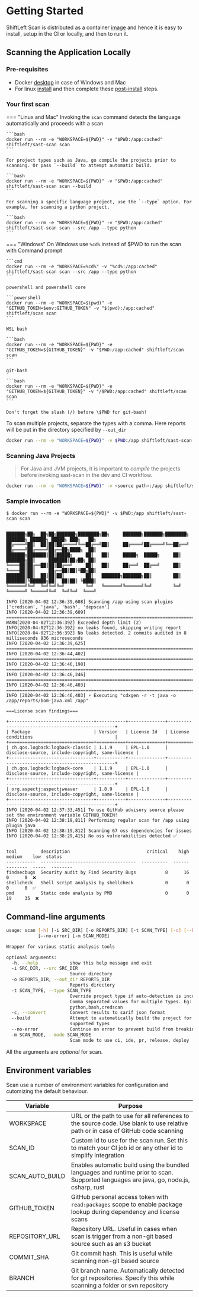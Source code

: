 # Getting Started

ShiftLeft Scan is distributed as a container [image](https://hub.docker.com/r/shiftleft/sast-scan) and hence it is easy to install, setup in the CI or locally, and then to run it.

## Scanning the Application Locally

### Pre-requisites

- Docker [desktop](https://www.docker.com/products/docker-desktop) in case of Windows and Mac
- For linux [install](https://docs.docker.com/engine/install/) and then complete these [post-install](https://docs.docker.com/engine/install/linux-postinstall/) steps.

### Your first scan

=== "Linux and Mac"
    Invoking the `scan` command detects the language automatically and proceeds with a scan

    ```bash
    docker run --rm -e "WORKSPACE=${PWD}" -v "$PWD:/app:cached" shiftleft/sast-scan scan
    ```

    For project types such as Java, go compile the projects prior to scanning. Or pass `--build` to attempt automatic build.

    ```bash
    docker run --rm -e "WORKSPACE=${PWD}" -v "$PWD:/app:cached" shiftleft/sast-scan scan --build
    ```

    For scanning a specific language project, use the `--type` option. For example, for scanning a python project,

    ```bash
    docker run --rm -e "WORKSPACE=${PWD}" -v "$PWD:/app:cached" shiftleft/sast-scan scan --src /app --type python
    ```

=== "Windows"
    On Windows use `%cd%` instead of \$PWD to run the scan with Command prompt

    ```cmd
    docker run --rm -e "WORKSPACE=%cd%" -v "%cd%:/app:cached" shiftleft/sast-scan scan --src /app --type python
    ```

    powershell and powershell core

    ```powershell
    docker run --rm -e "WORKSPACE=$(pwd)" -e "GITHUB_TOKEN=$env:GITHUB_TOKEN" -v "$(pwd):/app:cached" shiftleft/scan scan
    ```

    WSL bash

    ```bash
    docker run --rm -e "WORKSPACE=${PWD}" -e "GITHUB_TOKEN=${GITHUB_TOKEN}" -v "$PWD:/app:cached" shiftleft/scan scan
    ```

    git-bash

    ```bash
    docker run --rm -e "WORKSPACE=${PWD}" -e "GITHUB_TOKEN=${GITHUB_TOKEN}" -v "/$PWD:/app:cached" shiftleft/scan scan
    ```

    Don't forget the slash (/) before \$PWD for git-bash!

To scan multiple projects, separate the types with a comma. Here reports will be put in the directory specified by `--out_dir`

```bash
docker run --rm -e "WORKSPACE=${PWD}" -v $PWD:/app shiftleft/sast-scan scan --src /app --type credscan,nodejs,python,yaml --out_dir /app/reports
```

### Scanning Java Projects

> For Java and JVM projects, it is important to *compile* the projects before invoking sast-scan in the dev and CI workflow.

```bash
docker run --rm -e "WORKSPACE=${PWD}" -v <source path>:/app shiftleft/sast-scan scan --src /app --type java
```

### Sample invocation

```
$ docker run --rm -e "WORKSPACE=${PWD}" -v $PWD:/app shiftleft/sast-scan scan


███████╗██╗  ██╗██╗███████╗████████╗██╗     ███████╗███████╗████████╗    ███████╗ ██████╗ █████╗ ███╗   ██╗
██╔════╝██║  ██║██║██╔════╝╚══██╔══╝██║     ██╔════╝██╔════╝╚══██╔══╝    ██╔════╝██╔════╝██╔══██╗████╗  ██║
███████╗███████║██║█████╗     ██║   ██║     █████╗  █████╗     ██║       ███████╗██║     ███████║██╔██╗ ██║
╚════██║██╔══██║██║██╔══╝     ██║   ██║     ██╔══╝  ██╔══╝     ██║       ╚════██║██║     ██╔══██║██║╚██╗██║
███████║██║  ██║██║██║        ██║   ███████╗███████╗██║        ██║       ███████║╚██████╗██║  ██║██║ ╚████║
╚══════╝╚═╝  ╚═╝╚═╝╚═╝        ╚═╝   ╚══════╝╚══════╝╚═╝        ╚═╝       ╚══════╝ ╚═════╝╚═╝  ╚═╝╚═╝  ╚═══╝

INFO [2020-04-02 12:36:39,608] Scanning /app using scan plugins ['credscan', 'java', 'bash', 'depscan']
INFO [2020-04-02 12:36:39,609] ================================================================================
WARN[2020-04-02T12:36:39Z] Exceeded depth limit (2)
INFO[2020-04-02T12:36:39Z] no leaks found, skipping writing report
INFO[2020-04-02T12:36:39Z] No leaks detected. 2 commits audited in 8 milliseconds 936 microseconds
INFO [2020-04-02 12:36:39,625] ================================================================================
INFO [2020-04-02 12:36:44,402] ================================================================================
INFO [2020-04-02 12:36:46,198] ================================================================================
INFO [2020-04-02 12:36:46,246] ================================================================================
INFO [2020-04-02 12:36:46,403] ================================================================================
INFO [2020-04-02 12:36:46,403] ⚡︎ Executing "cdxgen -r -t java -o /app/reports/bom-java.xml /app"

===License scan findings===

+--------------------------------+-----------+--------------+--------------------------------------------------+
| Package                        | Version   | License Id   | License conditions                               |
+================================+===========+==============+==================================================+
| ch.qos.logback:logback-classic | 1.1.9     | EPL-1.0      | disclose-source, include-copyright, same-license |
+--------------------------------+-----------+--------------+--------------------------------------------------+
| ch.qos.logback:logback-core    | 1.1.9     | EPL-1.0      | disclose-source, include-copyright, same-license |
+--------------------------------+-----------+--------------+--------------------------------------------------+
| org.aspectj:aspectjweaver      | 1.8.9     | EPL-1.0      | disclose-source, include-copyright, same-license |
+--------------------------------+-----------+--------------+--------------------------------------------------+
INFO [2020-04-02 12:37:33,451] To use GitHub advisory source please set the environment variable GITHUB_TOKEN!
INFO [2020-04-02 12:38:19,811] Performing regular scan for /app using plugin java
INFO [2020-04-02 12:38:19,812] Scanning 67 oss dependencies for issues
INFO [2020-04-02 12:38:29,415] No oss vulnerabilities detected ✅


tool         description                             critical    high    medium    low  status
-----------  ------------------------------------  ----------  ------  --------  -----  --------
findsecbugs  Security audit by Find Security Bugs           8      16         0      0  ❌
shellcheck   Shell script analysis by shellcheck            0       0         0      0  ✅
pmd          Static code analysis by PMD                    0       0        19     35  ❌
```

## Command-line arguments

```bash
usage: scan [-h] [-i SRC_DIR] [-o REPORTS_DIR] [-t SCAN_TYPE] [-c] [--build]
            [--no-error] [-m SCAN_MODE]

Wrapper for various static analysis tools

optional arguments:
  -h, --help            show this help message and exit
  -i SRC_DIR, --src SRC_DIR
                        Source directory
  -o REPORTS_DIR, --out_dir REPORTS_DIR
                        Reports directory
  -t SCAN_TYPE, --type SCAN_TYPE
                        Override project type if auto-detection is incorrect.
                        Comma separated values for multiple types. Eg:
                        python,bash,credscan
  -c, --convert         Convert results to sarif json format
  --build               Attempt to automatically build the project for
                        supported types
  --no-error            Continue on error to prevent build from breaking
  -m SCAN_MODE, --mode SCAN_MODE
                        Scan mode to use ci, ide, pr, release, deploy
```

All the arguments are _optional_ for scan.

## Environment variables

Scan use a number of environment variables for configuration and cutomizing the default behaviour.

| Variable        | Purpose                                                                                                                                |
| --------------- | -------------------------------------------------------------------------------------------------------------------------------------- |
| WORKSPACE       | URL or the path to use for all references to the source code. Use blank to use relative path or in case of GitHub code scanning        |
| SCAN_ID         | Custom id to use for the scan run. Set this to match your CI job id or any other id to simplify integration                            |
| SCAN_AUTO_BUILD | Enables automatic build using the bundled languages and runtime prior to scan. Supported languages are java, go, node.js, csharp, rust |
| GITHUB_TOKEN    | GitHub personal access token with `read:packages` scope to enable package lookup during dependency and license scans                   |
| REPOSITORY_URL  | Repository URL. Useful in cases when scan is trigger from a non-git based source such as an s3 bucket                                  |
| COMMIT_SHA      | Git commit hash. This is useful while scanning non-git based source                                                                    |
| BRANCH          | Git branch name. Automatically detected for git repositories. Specify this while scanning a folder or svn repository                   |
